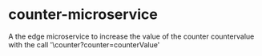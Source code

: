# counter-microservice

A the edge microservice to increase the value of the counter countervalue with the call '\counter?counter=counterValue'
